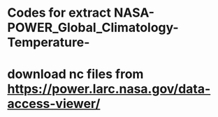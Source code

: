 # Codes for extract NASA-POWER_Global_Climatology-Temperature-
# download nc files from https://power.larc.nasa.gov/data-access-viewer/
